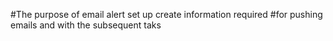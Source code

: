 #The purpose of email alert set up create information required
#for pushing emails and with the subsequent taks